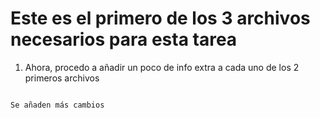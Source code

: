 # Este es el primero de los 3 archivos necesarios para esta tarea

1. Ahora, procedo a añadir un poco de info extra a cada uno de los 2 primeros archivos

```

Se añaden más cambios

```

